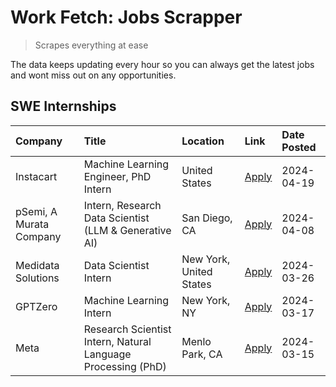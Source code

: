 # Work Fetch: Jobs Scrapper
> Scrapes everything at ease

The data keeps updating every hour so you can always get the latest jobs and wont miss out on any opportunities.

## SWE Internships
<!--START_SECTION:workfetch-->
| Company                 | Title                                                        | Location                | Link                                                                                                                                                                                                                                                                         | Date Posted   |
|:------------------------|:-------------------------------------------------------------|:------------------------|:-----------------------------------------------------------------------------------------------------------------------------------------------------------------------------------------------------------------------------------------------------------------------------|:--------------|
| Instacart               | Machine Learning Engineer, PhD Intern                        | United States           | [Apply](https://www.linkedin.com/jobs/view/machine-learning-engineer-phd-intern-at-instacart-3901991739?position=2&pageNum=0&refId=u2wrY0HLPC5ihjBs6PSt8g%3D%3D&trackingId=VkGjox1B0wB7wfnnhnaFnQ%3D%3D&trk=public_jobs_jserp-result_search-card)                            | 2024-04-19    |
| pSemi, A Murata Company | Intern, Research Data Scientist (LLM & Generative AI)        | San Diego, CA           | [Apply](https://www.linkedin.com/jobs/view/intern-research-data-scientist-llm-generative-ai-at-psemi-a-murata-company-3887074168?position=3&pageNum=0&refId=u2wrY0HLPC5ihjBs6PSt8g%3D%3D&trackingId=u9oterjyYvtDvuUTs%2BOr9w%3D%3D&trk=public_jobs_jserp-result_search-card) | 2024-04-08    |
| Medidata Solutions      | Data Scientist Intern                                        | New York, United States | [Apply](https://www.linkedin.com/jobs/view/data-scientist-intern-at-medidata-solutions-3810253704?position=9&pageNum=0&refId=u2wrY0HLPC5ihjBs6PSt8g%3D%3D&trackingId=6hG0PvDk4MntXUMi5MNQJA%3D%3D&trk=public_jobs_jserp-result_search-card)                                  | 2024-03-26    |
| GPTZero                 | Machine Learning Intern                                      | New York, NY            | [Apply](https://www.linkedin.com/jobs/view/machine-learning-intern-at-gptzero-3860723963?position=8&pageNum=0&refId=u2wrY0HLPC5ihjBs6PSt8g%3D%3D&trackingId=aqFxtySEMISXfaBncszlJQ%3D%3D&trk=public_jobs_jserp-result_search-card)                                           | 2024-03-17    |
| Meta                    | Research Scientist Intern, Natural Language Processing (PhD) | Menlo Park, CA          | [Apply](https://www.linkedin.com/jobs/view/research-scientist-intern-natural-language-processing-phd-at-meta-3858718375?position=6&pageNum=0&refId=u2wrY0HLPC5ihjBs6PSt8g%3D%3D&trackingId=i6v4ME3MquJ84lJBr7t8BA%3D%3D&trk=public_jobs_jserp-result_search-card)            | 2024-03-15    |
<!--END_SECTION:workfetch-->
